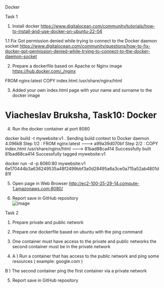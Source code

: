 Docker  

Task 1 

 1. Install docker 
 https://www.digitalocean.com/community/tutorials/how-to-install-and-use-docker-on-ubuntu-22-04  

1.1 Fix Got permission denied while trying to connect to the Docker daemon socket 
https://www.digitalocean.com/community/questions/how-to-fix-docker-got-permission-denied-while-trying-to-connect-to-the-docker-daemon-socket  

2. Prepare a dockerfile based on Apache or Nginx image https://hub.docker.com/_/nginx   

FROM nginx:latest 
COPY index.html /usr/share/nginx/html 

3. Added your own index.html page with your name and surname to the docker image  

<html> 
  <head> 
    <title>Viacheslav Bruksha, Task10: Docker</title> 
  </head> 
  <body> 
    <h1>Viacheslav Bruksha, Task10: Docker</h1> 
  </body> 
</html> 

4. Run the docker container at port 8080  

docker build -t mywebsite:v1 . 
Sending build context to Docker daemon  4.096kB 
Step 1/2 : FROM nginx:latest 
---> a99a39d070bf 
Step 2/2 : COPY index.html /usr/share/nginx/html 
---> 81bad88ca414 
Successfully built 81bad88ca414 
Successfully tagged mywebsite:v1 

docker run -d -p 8080:80 mywebsite:v1
6e170444b3a636249535a48f2499bbf3a0d28495a6a3ce0a715a52ab4801d81f

5. Open page in Web Browser 
http://ec2-100-25-29-14.compute-1.amazonaws.com:8080/  

6. Report save in GitHub repository  
![image](https://user-images.githubusercontent.com/44306982/214729686-f728b973-4b34-41d0-9dc1-a68a4d00ae41.png)


Task 2 

1. Prepare private and public network  

2. Prepare one dockerfile based on ubuntu with the ping command  

3. One container must have access to the private and public networks the second container must be in the private network  

4. A ) Run a container that has access to the public network and ping some resources ( example: google.com )  

B ) The second container ping the first container via a private network  

5. Report save in GitHub repository  
